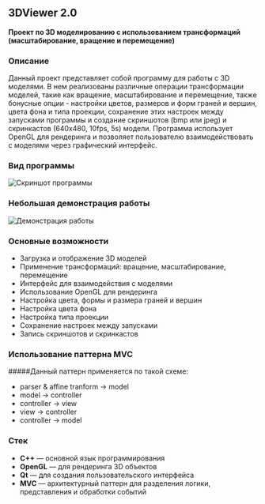 ## 3DViewer 2.0
**Проект по 3D моделированию с использованием трансформаций (масштабирование, вращение и перемещение)**

### Описание
Данный проект представляет собой программу для работы с 3D моделями. В нем реализованы различные операции трансформации моделей, такие как вращение, масштабирование и перемещение, также бонусные опции - настройки цветов, размеров и форм граней и вершин, цвета фона и типа проекции, сохранение этих настроек между запусками программы и создание скриншотов (bmp или jpeg) и скринкастов (640x480, 10fps, 5s) модели. Программа использует OpenGL для рендеринга и позволяет пользователю взаимодействовать с моделями через графический интерфейс.

### Вид программы
![Скриншот программы](./files/img.png)

### Небольшая демонстрация работы
![Демонстрация работы](./files/gif.gif)

### Основные возможности
- Загрузка и отображение 3D моделей
- Применение трансформаций: вращение, масштабирование, перемещение
- Интерфейс для взаимодействия с моделями
- Использование OpenGL для рендеринга
- Настройка цвета, формы и размера граней и вершин
- Настройка цвета фона
- Настройка типа проекции
- Сохранение настроек между запусками
- Запись скриншотов и скринкастов

### Использование паттерна MVC
#####Данный паттерн применяется по такой схеме:

- parser & affine tranform -> model
- model -> controller
- controller -> view
- view -> controller
- controller -> model

### Стек
- **C++** — основной язык программирования
- **OpenGL** — для рендеринга 3D объектов
- **Qt** — для создания пользовательского интерфейса
- **MVC** — архитектурный паттерн для разделения логики, представления и обработки событий